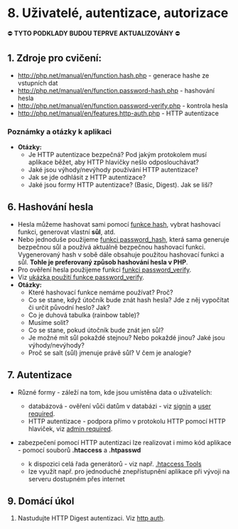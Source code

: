 # 8. Uživatelé, autentizace, autorizace

:no_entry: **TYTO PODKLADY BUDOU TEPRVE AKTUALIZOVÁNY** :no_entry: 

## 1. Zdroje pro cvičení:

* http://php.net/manual/en/function.hash.php - generace hashe ze vstupních dat
* http://php.net/manual/en/function.password-hash.php - hashování hesla
* http://php.net/manual/en/function.password-verify.php - kontrola hesla
* http://php.net/manual/en/features.http-auth.php - HTTP autentizace 

### Poznámky a otázky k aplikaci
* **Otázky:**
  * Je HTTP autentizace bezpečná? Pod jakým protokolem musí aplikace běžet, aby HTTP hlavičky nešlo odposlouchávat?
  * Jaké jsou výhody/nevýhody používání HTTP autentizace?
  * Jak se jde odhlásit z HTTP autentizace?
  * Jaké jsou formy HTTP autentizace? (Basic, Digest). Jak se liší?

## 6. Hashování hesla

* Hesla můžeme hashovat sami pomocí [funkce hash](http://php.net/manual/en/function.hash.php), vybrat hashovací funkci, generovat vlastní **sůl**, atd.
* Nebo jednoduše použijeme [funkci password_hash](http://php.net/manual/en/function.password-hash.php), která sama generuje bezpečnou sůl a používá aktuálně bezpečnou hashovací funkci. Vygenerovaný hash v sobě dále obsahuje použitou hashovací funkci a sůl. **Tohle je preferovaný způsob hashování hesla v PHP**.
* Pro ověření hesla použijeme funkci [funkci password_verify](http://php.net/manual/en/function.password-verify.php).
* Viz [ukázka použití funkce password_verify](./password_verify.php).
* **Otázky:**
  * Které hashovací funkce nemáme používat? Proč?
  * Co se stane, když útočník bude znát hash hesla? Jde z něj vypočítat či určit původní heslo? Jak?
  * Co je duhová tabulka (rainbow table)?
  * Musíme solit?
  * Co se stane, pokud útočník bude znát jen sůl?
  * Je možné mít sůl pokaždé stejnou? Nebo pokaždé jinou? Jaké jsou výhody/nevýhody?
  * Proč se salt (sůl) jmenuje právě sůl? V čem je analogie?


## 7. Autentizace

* Různé formy - záleží na tom, kde jsou umístěna data o uživatelích:
  * databázová - ověření vůči datům v databázi - viz [signin](./08-app/signup.php) a [user required](./08-app/user_required.php).
  * HTTP autentizace - podpora přímo v protokolu HTTP pomocí HTTP hlaviček, viz [admin required](./08-app/admin_required.php).
  

* zabezpečení pomocí HTTP autentizaci lze realizovat i mimo kód aplikace - pomocí souborů **.htaccess** a **.htpasswd**
    * k dispozici celá řada generátorů - viz např. [.htaccess Tools](http://www.htaccesstools.com/htpasswd-generator/)
    * lze využít např. pro jednoduché znepřístupnění aplikace při vývoji na serveru dostupném přes internet


## 9. Domácí úkol

1. Nastudujte HTTP Digest autentizaci. Viz [http auth](http://php.net/manual/en/features.http-auth.php).




